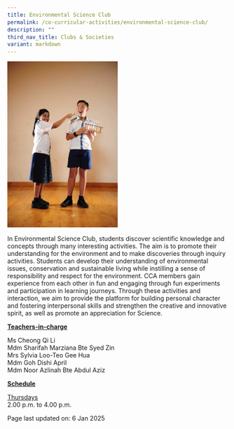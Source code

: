 ```yaml
---
title: Environmental Science Club
permalink: /co-curricular-activities/environmental-science-club/
description: ""
third_nav_title: Clubs & Societies
variant: markdown
---
```

<img style="width: 50%;" src="/images/sciencec.jpeg">
<p>In Environmental Science Club, students discover scientific knowledge and concepts through many interesting activities. The aim is to promote their understanding for the environment and to make discoveries through inquiry activities. Students can develop their understanding of environmental issues, conservation and sustainable living while instilling a sense of responsibility and respect for the environment. CCA members gain experience from each other in fun and engaging through fun experiments and participation in learning journeys. Through these activities and interaction, we aim to provide the platform for building personal character and fostering interpersonal skills and strengthen the creative and innovative spirit, as well as promote an appreciation for Science.</p>
<p><u><strong>Teachers-in-charge</strong></u></p>
<p>Ms Cheong Qi Li<br>Mdm Sharifah Marziana Bte Syed Zin<br>Mrs Sylvia Loo-Teo Gee Hua<br>Mdm Goh Dishi April<br>Mdm Noor Azlinah Bte Abdul Aziz</p>
<p><u><strong>Schedule</strong></u></p>
<p><u>Thursdays</u><br>2.00 p.m. to 4.00 p.m.</p>
<p>Page last updated on: 6 Jan 2025</p>